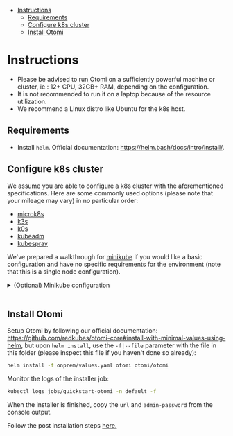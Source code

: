 - [Instructions](#instructions)
  - [Requirements](#requirements)
  - [Configure k8s cluster](#configure-k8s-cluster)
  - [Install Otomi](#install-otomi)

# Instructions

- Please be advised to run Otomi on a sufficiently powerful machine or cluster, ie.: 12+ CPU, 32GB+ RAM, depending on the configuration. 
- It is not recommended to run it on a laptop because of the resource utilization. 
- We recommend a Linux distro like Ubuntu for the k8s host.

## Requirements

- Install `helm`. Official documentation: https://helm.bash/docs/intro/install/.

## Configure k8s cluster

We assume you are able to configure a k8s cluster with the aforementioned specifications. Here are some commonly used options (please note that your mileage may vary) in no particular order:

- [microk8s](https://microk8s.io)
- [k3s](https://k3s.io)
- [k0s](https://k0sproject.io)
- [kubeadm](https://kubernetes.io/docs/setup/production-environment/tools/kubeadm/create-cluster-kubeadm/)
- [kubespray](https://github.com/kubernetes-sigs/kubespray)

We've prepared a walkthrough for [minikube](https://minikube.sigs.k8s.io) if you would like a basic configuration and have no specific requirements for the environment (note that this is a single node configuration).

<details>
  <summary>(Optional) Minikube configuration</summary>
  
1. Install `minikube`. Official documentation: https://minikube.sigs.k8s.io/docs/start/.
2. Install `docker`. Official documentation: https://docs.docker.com/get-docker/.

3. Setup a single node Minikube k8s cluster:

```bash
# we support 18, 19, 20 and 21 at the moment.
minor="19" 
patch="0"

# assuming you want to expose this machine to an intranet, don't do this if the machine is exposed to the internet by leaving the variable empty.
enable_listen_addr="--listen-address=0.0.0.0" 

minikube start --driver docker --network minikube "--kubernetes-version=v1.$minor.$patch" --cpus=max --memory=max "$enable_listen_addr"
```

4. Inspect `onprem/values.yaml`. Ensure access to this file by either cloning this repository, downloading the file from Github, or copying the contents to a file named `values.yaml` (or substitute the file name in the following steps).

5. Assuming the install has successfully worked for your environment (and please don't hesitate to open a ticket in https://github.com/redkubes/quickstart/issues where we will respond promptly!), run:

```bash
minikube tunnel # will expose something like 127.0.0.1.nip.io, check `kubectl get ingress -A -o wide`
``` 
</details>
&nbsp; 

## Install Otomi

Setup Otomi by following our official documentation: https://github.com/redkubes/otomi-core#install-with-minimal-values-using-helm, but upon `helm install`, use the `-f|--file` parameter with the file in this folder (please inspect this file if you haven't done so already):

```bash
helm install -f onprem/values.yaml otomi otomi/otomi
```

Monitor the logs of the installer job:

```bash
kubectl logs jobs/quickstart-otomi -n default -f
```

When the installer is finished, copy the `url` and `admin-password` from the console output.

Follow the post installation steps [here.](https://otomi.io/docs/installation/post-install)
